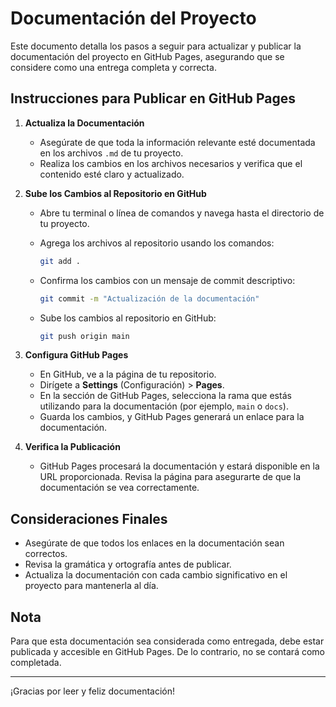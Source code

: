# Documentación del Proyecto

Este documento detalla los pasos a seguir para actualizar y publicar la documentación del proyecto en GitHub Pages, asegurando que se considere como una entrega completa y correcta.

## Instrucciones para Publicar en GitHub Pages

1. **Actualiza la Documentación**
   - Asegúrate de que toda la información relevante esté documentada en los archivos `.md` de tu proyecto.
   - Realiza los cambios en los archivos necesarios y verifica que el contenido esté claro y actualizado.

2. **Sube los Cambios al Repositorio en GitHub**
   - Abre tu terminal o línea de comandos y navega hasta el directorio de tu proyecto.
   - Agrega los archivos al repositorio usando los comandos:

     ```bash
     git add .
     ```

   - Confirma los cambios con un mensaje de commit descriptivo:

     ```bash
     git commit -m "Actualización de la documentación"
     ```

   - Sube los cambios al repositorio en GitHub:

     ```bash
     git push origin main
     ```

3. **Configura GitHub Pages**
   - En GitHub, ve a la página de tu repositorio.
   - Dirígete a **Settings** (Configuración) > **Pages**.
   - En la sección de GitHub Pages, selecciona la rama que estás utilizando para la documentación (por ejemplo, `main` o `docs`).
   - Guarda los cambios, y GitHub Pages generará un enlace para la documentación.

4. **Verifica la Publicación**
   - GitHub Pages procesará la documentación y estará disponible en la URL proporcionada. Revisa la página para asegurarte de que la documentación se vea correctamente.

## Consideraciones Finales

- Asegúrate de que todos los enlaces en la documentación sean correctos.
- Revisa la gramática y ortografía antes de publicar.
- Actualiza la documentación con cada cambio significativo en el proyecto para mantenerla al día.

## Nota

Para que esta documentación sea considerada como entregada, debe estar publicada y accesible en GitHub Pages. De lo contrario, no se contará como completada.

---

¡Gracias por leer y feliz documentación!
